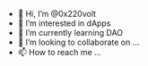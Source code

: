 - 👋 Hi, I’m @0x220volt
- 👀 I’m interested in dApps 
- 🌱 I’m currently learning DAO  
- 💞️ I’m looking to collaborate on ... 
- 📫 How to reach me ...  
 
<!---
0x220volt/0x220volt is a ✨ special ✨ repository because its `README.md` (this file) appears on your GitHub profile.
You can click the Preview link to take a look at your changes.
--->
